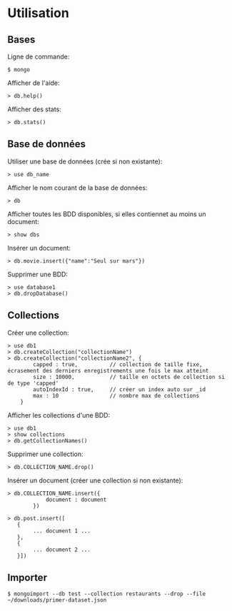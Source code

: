 # Utilisation

## Bases

Ligne de commande:

    $ mongo
    
Afficher de l'aide:

    > db.help()
    
Afficher des stats:

    > db.stats()
  
## Base de données
    
Utiliser une base de données (crée si non existante):

    > use db_name
    
Afficher le nom courant de la base de données:

    > db
    
Afficher toutes les BDD disponibles, si elles contiennet au moins un document:

    > show dbs
    
Insérer un document:

    > db.movie.insert({"name":"Seul sur mars"})
    
Supprimer une BDD:

    > use database1
    > db.dropDatabase()
    
## Collections
    
Créer une collection:

    > use db1
    > db.createCollection("collectionName")
    > db.createCollection("collectionName2", {
            capped : true,          // collection de taille fixe, écrasement des derniers enregistrements une fois le max atteint
            size : 10000,           // taille en octets de collection si de type 'capped'
            autoIndexId : true,     // créer un index auto sur _id
            max : 10                // nombre max de collections
        }

Afficher les collections d'une BDD:

    > use db1
    > show collections
    > db.getCollectionNames()

Supprimer une collection:

    > db.COLLECTION_NAME.drop()
    
Insérer un document (créer une collection si non existante):
    
    > db.COLLECTION_NAME.insert({
                document : document 
            })
            
    > db.post.insert([
       {
            ... document 1 ...
       },
       {
            ... document 2 ...
       }])

## Importer

    $ mongoimport --db test --collection restaurants --drop --file ~/downloads/primer-dataset.json

